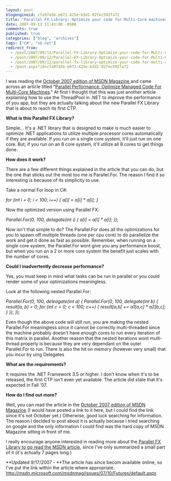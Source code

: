 ```yaml
---
layout: post
blogengineid: cfa97a5b-e672-425e-b3d1-92fec592fa72
title: "Parallel FX Library: Optimize your code for Multi-Core machines"
date: 2007-09-12 11:43:00 -0500
comments: true
published: true
categories: ["blog", "archives"]
tags: ["C#", "vb.net"]
redirect_from: 
  - /post/2007/09/12/Parallel-FX-Library-Optimize-your-code-for-Multi-Core-machines.aspx
  - /post/2007/09/12/Parallel-FX-Library-Optimize-your-code-for-Multi-Core-machines
  - /post/2007/09/12/parallel-fx-library-optimize-your-code-for-multi-core-machines
  - /post.aspx?id=cfa97a5b-e672-425e-b3d1-92fec592fa72
---
```

<!-- more -->

I was reading the <a href="http://msdn.microsoft.com/msdnmag/issues/07/10/">October 2007 edition of MSDN Magazine </a>and came across an article titled "<a href="http://msdn.microsoft.com/msdnmag/issues/07/10/Futures/default.aspx">Parallel Performance: Optimize Managed Code For Multi-Core Machines</a>." At first I thought that this was just another article explaining how to use the ThreadPool in .NET to improve the performance of you app, but they are actually talking about the new Parallel FX Library that is about to reach its first CTP.

**What is this Parallel FX Library?**

Simple... It's a .NET library that is designed to make is much easier to optimize .NET applications to utilize multiple processor cores automatically if they are available. If you run on a single core system, it'll just run on one core. But, if you run on an 8 core system, it'll utilize all 8 cores to get things done.

**How does it work?**

There are a few different things explained in the article that you can do, but the one that sticks out the most too me is Parallel.For. The reason I find it so interesting is because of its simplicity to use.

Take a normal For loop in C#:

*for (int i = 0; i < 100; i++) {
   a[i] = a[i] * a[i];
}*

Now the optimized version using Parallel FX:

*Parallel.For(0, 100, delagate(int i) {
   a[i] = a[i] * a[i];
});*

Now isn't that simple to do? The Parallel.For does all the optimizations for you to spawn off multiple threads (one per cpu core) to do parallelize the work and get it done as fast as possible. Remember, when running on a single core system, the Parallel.For wont give you any performance boost, but when you run on a 2 or more core system the benefit just scales with the number of cores.

**Could I inadvertently decrease performance?**

Yes, you must keep in mind what tasks can be run in parallel or you could render some of your optimizations meaningless.

Look at the following nested Parallel.For:

*Parallel.For(0, 100, deleagate(int a) {
   Parallel.For(0, 100, delegate(int b) {
      result[a, b] = 0;
      for (int c = 0; c < 100; c++) {
         result[a,b] += a1[a,c] * a2[b,c];
      }
   });
});*

Even though the above code will still run, you are making the nested Parallel.For meaningless since it cannot be correctly multi-threaded since the machine probably doesn't have enough cores to run every iteration of this matrix in parallel. Another reason that the nested iterations wont multi-thread properly is because they are very dependant on the outer Parallel.For to run. There is also the hit on memory (however very small) that you incur by uing Delegates

**What are the requirements?**

It requires the .NET Framework 3.5 or higher. I don't know when it's to be released, the first CTP isn't even yet available. The article did state that it's expected in Fall '07.

**How do I find out more?**

Well, you can read the article in the <a href="http://msdn.microsoft.com/msdnmag/issues/07/10/">October 2007 edition of MSDN Magazine</a> (I would have posted a link to it here, but I could find the link since it's not October yet.) Otherwise, good luck searching for information. The reason I decided to post about it is actually because I tried searching on google and the only information I could find was the hard copy of MSDN Magazine sitting in front of me.

I really encourage anyone interested in reading more about the <a href="http://msdn.microsoft.com/msdnmag/issues/07/10/Futures/default.aspx">Parallel FX Library to go read the MSDN article</a>, since I've only summarized a small part of it (it's actually 7 pages long.)

**Updated 9/17/2007 - **The article has since becom available online, so I've put the link within the article where appropriate. <a href="http://msdn.microsoft.com/msdnmag/issues/07/10/Futures/default.aspx">http://msdn.microsoft.com/msdnmag/issues/07/10/Futures/default.aspx</a>
